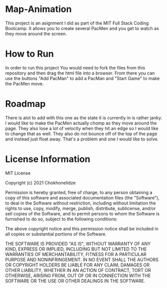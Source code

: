 # Map-Animation
This project is an asignment I did as part of the MIT Full Stack Coding Bootcamp. It allows you to create several PacMen and you get to watch as they move around the screen.
# How to Run
In order to run this project You would need to fork the files from this repository and then drag the html file into a browser. From there you can use the buttons "Add PacMan" to add a PacMan and "Start Game" to make the PacMen move.
# Roadmap
There is alot to add with this one as the state it is currently in is rather janky. I would like to make the PacMen actually chomp as they move around the page. They also lose a lot of velocity when they hit an edge so I would like to change that as well. They also do not bounce off of the top of the page and instead just float away. That's a problem and one I would like to solve.
# License Information
MIT License

Copyright (c) 2021 Chokhonelidze

Permission is hereby granted, free of charge, to any person obtaining a copy of this software and associated documentation files (the "Software"), to deal in the Software without restriction, including without limitation the rights to use, copy, modify, merge, publish, distribute, sublicense, and/or sell copies of the Software, and to permit persons to whom the Software is furnished to do so, subject to the following conditions:

The above copyright notice and this permission notice shall be included in all copies or substantial portions of the Software.

THE SOFTWARE IS PROVIDED "AS IS", WITHOUT WARRANTY OF ANY KIND, EXPRESS OR IMPLIED, INCLUDING BUT NOT LIMITED TO THE WARRANTIES OF MERCHANTABILITY, FITNESS FOR A PARTICULAR PURPOSE AND NONINFRINGEMENT. IN NO EVENT SHALL THE AUTHORS OR COPYRIGHT HOLDERS BE LIABLE FOR ANY CLAIM, DAMAGES OR OTHER LIABILITY, WHETHER IN AN ACTION OF CONTRACT, TORT OR OTHERWISE, ARISING FROM, OUT OF OR IN CONNECTION WITH THE SOFTWARE OR THE USE OR OTHER DEALINGS IN THE SOFTWARE.
